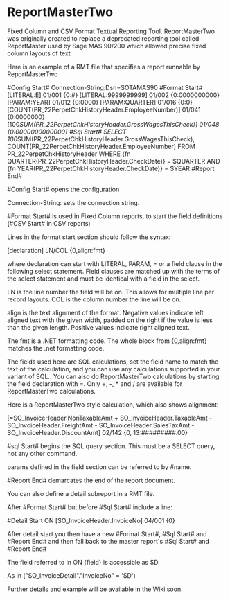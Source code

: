 # ReportMasterTwo
Fixed Column and CSV Format Textual Reporting Tool. ReportMasterTwo was originally created to replace a deprecated reporting tool called ReportMaster used by Sage MAS 90/200 which allowed precise fixed column layouts of text 

Here is an example of a RMT file that specifies a report runnable by ReportMasterTwo

#Config Start#
Connection-String:Dsn=SOTAMAS90
#Format Start#
[LITERAL:E] 01/001 {0:#}
[LITERAL:9999999999] 01/002 {0:0000000000}
[PARAM:YEAR] 01/012 {0:0000}
[PARAM:QUARTER] 01/016 {0:0}
[COUNT(PR_22PerpetChkHistoryHeader.EmployeeNumber)] 01/041 {0:0000000}
[100*SUM(PR_22PerpetChkHistoryHeader.GrossWagesThisCheck)] 01/048 {0:0000000000000}
#Sql Start#
SELECT 100*SUM(PR_22PerpetChkHistoryHeader.GrossWagesThisCheck), COUNT(PR_22PerpetChkHistoryHeader.EmployeeNumber) FROM PR_22PerpetChkHistoryHeader WHERE {fn QUARTER(PR_22PerpetChkHistoryHeader.CheckDate)} = $QUARTER AND {fn YEAR(PR_22PerpetChkHistoryHeader.CheckDate)} = $YEAR
#Report End#

#Config Start# opens the configuration

Connection-String: sets the connection string.

#Format Start# is used in Fixed Column reports, to start the field definitions (#CSV Start# in CSV reports)

Lines in the format start section should follow the syntax:

[declaration] LN/COL {0,align:fmt} 

where declaration can start with LITERAL, PARAM, = or a field clause in the following select statement. Field clauses are matched up with the terms of the select statement and must be identical with a field in the select.

LN is the line number the field will be on. This allows for multiple line per record layouts. COL is the column number the line will be on.

align is the text alignment of the format. Negative values indicate left aligned text with the given width, padded on the right if the value is less than the given length. Positive values indicate right aligned text.

The fmt is a .NET formatting code. The whole block from {0,align:fmt} matches the .net formatting code.

The fields used here are SQL calculations, set the field name to match the text of the calculation, and you can use any calculations supported in your variant of SQL.. You can also do ReportMasterTwo calculations by starting the field declaration with =. Only +, -, * and / are available for ReportMasterTwo calculations.

Here is a ReportMasterTwo style calculation, which also shows alignment:

[=SO_InvoiceHeader.NonTaxableAmt + SO_InvoiceHeader.TaxableAmt - SO_InvoiceHeader.FreightAmt - SO_InvoiceHeader.SalesTaxAmt - SO_InvoiceHeader.DiscountAmt] 02/142 {0, 13:#########.00}

#sql Start# begins the SQL query section. This must be a SELECT query, not any other command.

params defined in the field section can be referred to by #name.

#Report End# demarcates the end of the report document.

You can also define a detail subreport in a RMT file.

After #Format Start# but before #Sql Start# include a line:


#Detail Start ON [SO_InvoiceHeader.InvoiceNo] 04/001 {0}

After detail start you then have a new  #Format Start#, #Sql Start# and #Report End# and then fall back to the master report's #Sql Start# and #Report End#

The field referred to in ON {field} is accessible as $D. 

As in ("SO_InvoiceDetail"."InvoiceNo" = '$D') 

Further details and example will be available in the Wiki soon.
